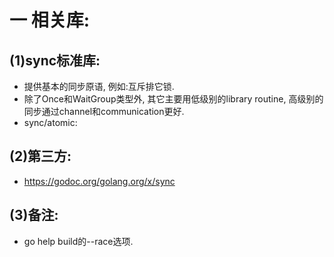 # 一 相关库:
## (1)sync标准库:
- 提供基本的同步原语, 例如:互斥排它锁.
- 除了Once和WaitGroup类型外, 其它主要用低级别的library routine, 高级别的同步通过channel和communication更好.
- sync/atomic:

## (2)第三方:
- https://godoc.org/golang.org/x/sync

## (3)备注:
- go help build的--race选项.
